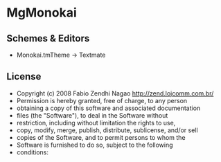 # MgMonokai #

## Schemes & Editors

* Monokai.tmTheme					-> Textmate

## License ##

* Copyright (c) 2008 Fabio Zendhi Nagao <http://zend.lojcomm.com.br/>
* Permission is hereby granted, free of charge, to any person
* obtaining a copy of this software and associated documentation
* files (the "Software"), to deal in the Software without
* restriction, including without limitation the rights to use,
* copy, modify, merge, publish, distribute, sublicense, and/or sell
* copies of the Software, and to permit persons to whom the
* Software is furnished to do so, subject to the following
* conditions: